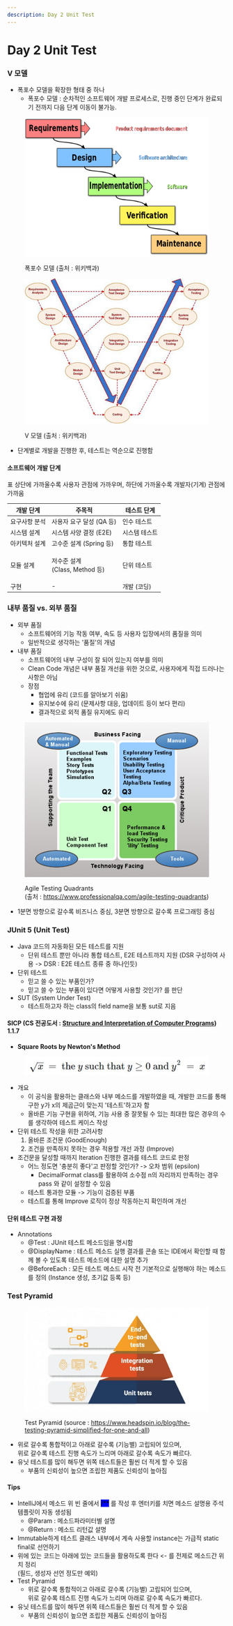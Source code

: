 ```yaml
---
description: Day 2 Unit Test
---
```


# Day 2 Unit Test

### V 모델

* 폭포수 모델을 확장한 형태 중 하나
  * 폭포수 모델 : 순차적인 소프트웨어 개발 프로세스로, 진행 중인 단계가 완료되기 전까지 다음 단계 이동이 불가능.

<figure><img src="../.gitbook/assets/525px-Waterfall_model.svg.png" alt=""><figcaption><p>폭포수 모델 (출처 : 위키백과)</p></figcaption></figure>

<figure><img src="../.gitbook/assets/V-model.JPG" alt=""><figcaption><p>V 모델 (출처 : 위키백과)</p></figcaption></figure>

* 단계별로 개발을 진행한 후, 테스트는 역순으로 진행함

#### 소프트웨어 개발 단계

표 상단에 가까울수록 사용자 관점에 가까우며, 하단에 가까울수록 개발자(기계) 관점에 가까움

| 개발 단계   | 주목적                                | 테스트 단계  |
| ------- | ---------------------------------- | ------- |
| 요구사항 분석 | 사용자 요구 달성 (QA 등)                   | 인수 테스트  |
| 시스템 설계  | 시스템 사양 결정 (E2E)                    | 시스템 테스트 |
| 아키텍처 설계 | 고수준 설계 (Spring 등)                  | 통합 테스트  |
| 모듈 설계   | <p>저수준 설계<br>(Class, Method 등)</p> | 단위 테스트  |
| 구현      | -                                  | 개발 (코딩) |

### 내부 품질 vs. 외부 품질

* 외부 품질
  * 소프트웨어의 기능 작동 여부, 속도 등 사용자 입장에서의 품질을 의미
  * 일반적으로 생각하는 '품질'의 개념
* 내부 품질
  * 소프트웨어의 내부 구성이 잘 되어 있는지 여부를 의미
  * Clean Code 개념은 내부 품질 개선을 위한 것으로, 사용자에게 직접 드러나는 사항은 아님
  * 장점
    * 협업에 유리 (코드를 알아보기 쉬움)
    * 유지보수에 유리 (문제사항 대응, 업데이트 등이 보다 편리)
    * 결과적으로 외적 품질 유지에도 유리

<figure><img src="../.gitbook/assets/agile-testing-quadrants.png" alt=""><figcaption><p>Agile Testing Quadrants<br>(출처 : <a href="https://www.professionalqa.com/agile-testing-quadrants">https://www.professionalqa.com/agile-testing-quadrants</a>)</p></figcaption></figure>

* 1분면 방향으로 갈수록 비즈니스 중심, 3분면 방향으로 갈수록 프로그래밍 중심

### JUnit 5 (Unit Test)

* Java 코드의 자동화된 모든 테스트를 지원
  * 단위 테스트 뿐만 아니라 통합 테스트, E2E 테스트까지 지원 (DSR 구성하여 사용 -> DSR : E2E 테스트 종류 중 하나인듯)
* 단위 테스트
  * 믿고 쓸 수 있는 부품인가?
  * 믿고 쓸 수 있는 부품이 있다면 어떻게 사용할 것인가? 를 판단
* SUT (System Under Test)
  * 테스트하고자 하는 class의 field name을 보통 sut로 지음

#### SICP (CS 전공도서 : [Structure and Interpretation of Computer Programs](https://sicp.sourceacademy.org/index.html)) 1.1.7

* **Square Roots by Newton's Method**

<figure><img src="../.gitbook/assets/newton.jpg" alt=""><figcaption></figcaption></figure>

* 개요
  * 이 공식을 활용하는 클래스와 내부 메소드를 개발하였을 때, 개발한 코드를 통해 구한 y가 x의 제곱근이 맞는지 '테스트'하고자 함
  * 올바른 기능 구현을 위하여, 기능 사용 중 잘못될 수 있는 최대한 많은 경우의 수를 생각하여 테스트 케이스 작성
* 단위 테스트 작성을 위한 고려사항
  1. 올바른 조건문 (GoodEnough)
  2. 조건을 만족하지 못하는 경우 적용할 개선 과정 (Improve)
* 조건문을 달성할 때까지 Iteration 진행한 결과를 테스트 코드로 판정
  * 어느 정도면 '충분히 좋다'고 판정할 것인가? -> 오차 범위 (epsilon)
    * DecimalFormat class를 활용하여 소수점 n의 자리까지 만족하는 경우 pass 와 같이 설정할 수 있음
  * 테스트 통과한 모듈 -> 기능이 검증된 부품
  * 테스트를 통해 Improve 로직이 정상 작동하는지 확인하며 개선

#### 단위 테스트 구현 과정

* Annotations
  * @Test : JUnit 테스트 메소드임을 명시함
  * @DisplayName : 테스트 메소드 실행 결과를 콘솔 또는 IDE에서 확인할 때 함께 볼 수 있도록 테스트 메소드에 대한 설명 추가
  * @BeforeEach : 모든 테스트 메소드 시작 전 기본적으로 실행해야 하는 메소드를 정의 (Instance 생성, 초기값 등록 등)

### Test Pyramid

<figure><img src="../.gitbook/assets/6316d9e765cd53d9937e2b6a_The-Testing-Pyramid-Simplified-for-One-and-All-p-1080 (1).webp" alt=""><figcaption><p>Test Pyramid (source : <a href="https://www.headspin.io/blog/the-testing-pyramid-simplified-for-one-and-all">https://www.headspin.io/blog/the-testing-pyramid-simplified-for-one-and-all</a>)</p></figcaption></figure>

* 위로 갈수록 통합적이고 아래로 갈수록 (기능별) 고립되어 있으며,\
  위로 갈수록 테스트 진행 속도가 느리며 아래로 갈수록 속도가 빠르다.
* 유닛 테스트를 많이 해두면 위쪽 테스트들은 훨씬 더 적게 할 수 있음
  * 부품의 신뢰성이 높으면 조립한 제품도 신뢰성이 높아짐

#### Tips

* IntelliJ에서 메소드 위 빈 줄에서  <mark style="background-color:blue;">/\*\*</mark> 를 작성 후 엔터키를 치면 메소드 설명용 주석 템플릿이 자동 생성됨
  * @Param : 메소드파라미터별 설명
  * @Return : 메소드 리턴값 설명
* Immutable하게 테스트 클래스 내부에서 계속 사용할 instance는 가급적 static final로 선언하기
* 위에 있는 코드는 아래에 있는 코드들을 활용하도록 한다 <- 를 전제로 메소드간 위치 정리\
  (필드, 생성자 선언 정도만 예외)
* Test Pyramid
  * 위로 갈수록 통합적이고 아래로 갈수록 (기능별) 고립되어 있으며,\
    위로 갈수록 테스트 진행 속도가 느리며 아래로 갈수록 속도가 빠르다.
* 유닛 테스트를 많이 해두면 위쪽 테스트들은 훨씬 더 적게 할 수 있음
  * 부품의 신뢰성이 높으면 조립한 제품도 신뢰성이 높아짐
